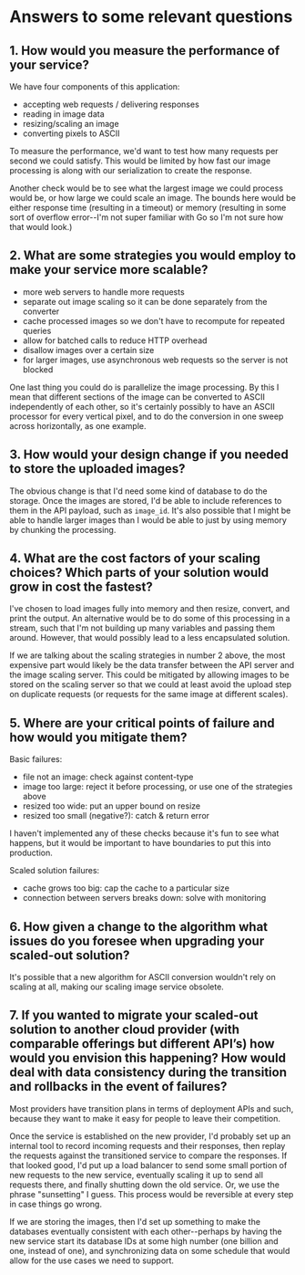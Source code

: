 # Answers to some relevant questions

## 1. How would you measure the performance of your service?

We have four components of this application:
- accepting web requests / delivering responses
- reading in image data
- resizing/scaling an image
- converting pixels to ASCII

To measure the performance, we'd want to test how many requests per second
we could satisfy. This would be limited by how fast our image processing is
along with our serialization to create the response.

Another check would be to see what the largest image we could process would be,
or how large we could scale an image. The bounds here would be either response
time (resulting in a timeout) or memory (resulting in some sort of overflow
error--I'm not super familiar with Go so I'm not sure how that would look.)

## 2. What are some strategies you would employ to make your service more scalable?

- more web servers to handle more requests
- separate out image scaling so it can be done separately from the converter
- cache processed images so we don't have to recompute for repeated queries
- allow for batched calls to reduce HTTP overhead
- disallow images over a certain size
- for larger images, use asynchronous web requests so the server is not blocked

One last thing you could do is parallelize the image processing. By this I mean
that different sections of the image can be converted to ASCII independently of
each other, so it's certainly possibly to have an ASCII processor for every
vertical pixel, and to do the conversion in one sweep across horizontally, as
one example.

## 3. How would your design change if you needed to store the uploaded images?

The obvious change is that I'd need some kind of database to do the storage.
Once the images are stored, I'd be able to include references to them in the
API payload, such as `image_id`. It's also possible that I might be able to
handle larger images than I would be able to just by using memory by
chunking the processing.

## 4. What are the cost factors of your scaling choices? Which parts of your solution would grow in cost the fastest?

I've chosen to load images fully into memory and then resize, convert, and
print the output. An alternative would be to do some of this processing in a
stream, such that I'm not building up many variables and passing them around.
However, that would possibly lead to a less encapsulated solution.

If we are talking about the scaling strategies in number 2 above, the most
expensive part would likely be the data transfer between the API server and
the image scaling server. This could be mitigated by allowing images to be
stored on the scaling server so that we could at least avoid the upload step
on duplicate requests (or requests for the same image at different scales).

## 5. Where are your critical points of failure and how would you mitigate them?

Basic failures:

- file not an image: check against content-type
- image too large: reject it before processing, or use one of the strategies above
- resized too wide: put an upper bound on resize
- resized too small (negative?): catch & return error

I haven't implemented any of these checks because it's fun to see what happens,
but it would be important to have boundaries to put this into production.

Scaled solution failures:

- cache grows too big: cap the cache to a particular size
- connection between servers breaks down: solve with monitoring

## 6. How given a change to the algorithm what issues do you foresee when upgrading your scaled-out solution?

It's possible that a new algorithm for ASCII conversion wouldn't rely on
scaling at all, making our scaling image service obsolete.

## 7. If you wanted to migrate your scaled-out solution to another cloud provider (with comparable offerings but different API’s) how would you envision this happening? How would deal with data consistency during the transition and rollbacks in the event of failures?

Most providers have transition plans in terms of deployment APIs and such,
because they want to make it easy for people to leave their competition.

Once the service is established on the new provider, I'd probably set up an
internal tool to record incoming requests and their responses, then replay
the requests against the transitioned service to compare the responses. If
that looked good, I'd put up a load balancer to send some small portion of
new requests to the new service, eventually scaling it up to send all
requests there, and finally shutting down the old service. Or, we use the
phrase "sunsetting" I guess. This process would be reversible at every step
in case things go wrong.

If we are storing the images, then I'd set up something to make the databases
eventually consistent with each other--perhaps by having the new service
start its database IDs at some high number (one billion and one, instead
of one), and synchronizing data on some schedule that would allow for the
use cases we need to support.
